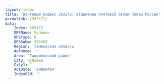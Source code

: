 ```yaml
---
layout: index
title: 'Почтовый индекс 393172: отделение почтовой связи Почты России'
permalink: /393172/
data:
    Index: 393172
    OPSName: Чуповка
    OPSType: О
    OPSSubm: 393369
    Region: 'Тамбовская область'
    Autonom: ''
    Area: 'Гавриловский район'
    City: Чуповка
    City1: ''
    ActDate: '20060404'
    IndexOld: ''
---
```

